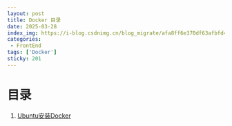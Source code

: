 ```yaml
---
layout: post
title: Docker 目录
date: 2025-03-28
index_img: https://i-blog.csdnimg.cn/blog_migrate/afa8ff6e370df63afbfd4bcf80814ea7.jpeg
categories:
 - FrontEnd
tags: ['Docker']
sticky: 201
---
```


# 目录

1. [Ubuntu安装Docker](/network/docker/install/)